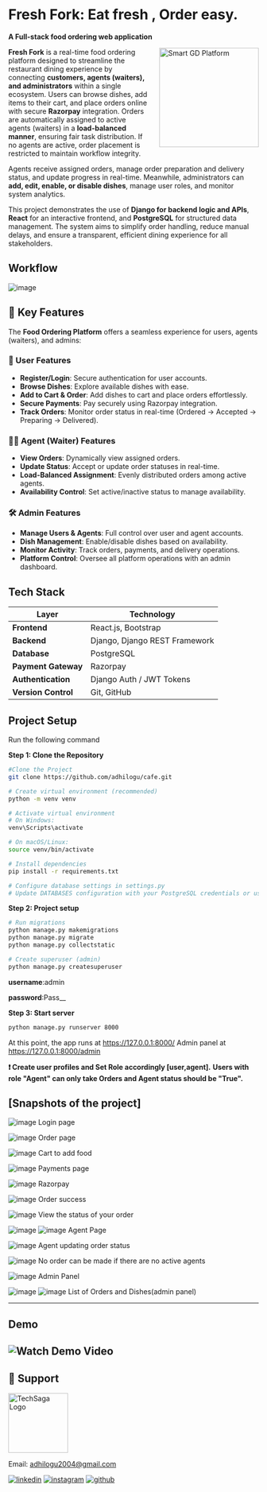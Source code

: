 # Fresh Fork: Eat fresh , Order easy.
**A Full-stack food ordering web application**

<div style="float: right; margin-left: 20px;">
  <img src="git-images/ff.jpg" alt="Smart GD Platform" width="200" />
</div>

**Fresh Fork** is a real-time food ordering platform designed to streamline the restaurant dining experience by connecting **customers, agents (waiters), and administrators** within a single ecosystem. Users can browse dishes, add items to their cart, and place orders online with secure **Razorpay** integration. Orders are automatically assigned to active agents (waiters) in a **load-balanced manner**, ensuring fair task distribution. If no agents are active, order placement is restricted to maintain workflow integrity.

Agents receive assigned orders, manage order preparation and delivery status, and update progress in real-time. Meanwhile, administrators can **add, edit, enable, or disable dishes**, manage user roles, and monitor system analytics.

This project demonstrates the use of **Django for backend logic and APIs**, **React** for an interactive frontend, and **PostgreSQL** for structured data management. The system aims to simplify order handling, reduce manual delays, and ensure a transparent, efficient dining experience for all stakeholders.
## Workflow
![image](git-images/workflow1.png)

## 🚀 Key Features

The **Food Ordering Platform** offers a seamless experience for users, agents (waiters), and admins:

### 👤 User Features
- **Register/Login**: Secure authentication for user accounts.
- **Browse Dishes**: Explore available dishes with ease.
- **Add to Cart & Order**: Add dishes to cart and place orders effortlessly.
- **Secure Payments**: Pay securely using Razorpay integration.
- **Track Orders**: Monitor order status in real-time (Ordered → Accepted → Preparing → Delivered).

### 👨‍🍳 Agent (Waiter) Features
- **View Orders**: Dynamically view assigned orders.
- **Update Status**: Accept or update order statuses in real-time.
- **Load-Balanced Assignment**: Evenly distributed orders among active agents.
- **Availability Control**: Set active/inactive status to manage availability.

### 🛠️ Admin Features
- **Manage Users & Agents**: Full control over user and agent accounts.
- **Dish Management**: Enable/disable dishes based on availability.
- **Monitor Activity**: Track orders, payments, and delivery operations.
- **Platform Control**: Oversee all platform operations with an admin dashboard.


## Tech Stack
| Layer              | Technology                        |
|--------------------|-----------------------------------|
| **Frontend**       | React.js, Bootstrap          |
| **Backend**        | Django, Django REST Framework     |
| **Database**       | PostgreSQL                        |
| **Payment Gateway**| Razorpay                          |
| **Authentication** | Django Auth / JWT Tokens          |
| **Version Control**| Git, GitHub                       |

## Project Setup

Run the following command

**Step 1: Clone the Repository**

```bash
#Clone the Project 
git clone https://github.com/adhilogu/cafe.git

# Create virtual environment (recommended) 
python -m venv venv

# Activate virtual environment
# On Windows:
venv\Scripts\activate

# On macOS/Linux:
source venv/bin/activate

# Install dependencies
pip install -r requirements.txt

# Configure database settings in settings.py
# Update DATABASES configuration with your PostgreSQL credentials or use sqlite
```

**Step 2: Project setup**
```bash
# Run migrations
python manage.py makemigrations
python manage.py migrate
python manage.py collectstatic
```

```bash
# Create superuser (admin)
python manage.py createsuperuser
```
**username**:admin

**password**:Pass__

**Step 3: Start server**

```bash
python manage.py runserver 8000
```


At this point, the app runs at https://127.0.0.1:8000/
Admin panel at  https://127.0.0.1:8000/admin

**❗ Create user profiles and Set Role accordingly [user,agent].**
**Users with role "Agent" can only take Orders and 	Agent status should be "True".**



## [Snapshots of the project]

![image](git-images/login.png)
Login page

![image](git-images/order.png)
Order page

![image](git-images/cart.png)
Cart to add food

![image](git-images/payment.png)
Payments page

![image](git-images/paid.png)
Razorpay

![image](git-images/success.png)
Order success

![image](git-images/orderstatus.png)
View the status of your order

![image](git-images/agent.png)
![image](git-images/agentfinished.png)
Agent Page

![image](git-images/update.png)
Agent updating order status

![image](git-images/noagent.png)
No order can be made if there are no active agents 

![image](git-images/a3.png)
Admin Panel

![image](git-images/a1.png)
![image](git-images/a2.png)
List of Orders and Dishes(admin panel)

---
## Demo
![Watch Demo Video](git-images/cafe.gif) 
---
## 📧 Support

<div style="text-align: left;">
  <img src="git-images/techsagalogo.png" alt="TechSaga Logo" style="width: 120px;">
  <p>Email: <a href="mailto:adhilogu2004@gmail.com">adhilogu2004@gmail.com</a></p>
</div>


[![linkedin](https://img.shields.io/badge/linkedin-0A66C2?style=for-the-badge&logo=linkedin&logoColor=white)](https://www.linkedin.com/in/adithya-loganathan-a47218283/)
[![instagram](https://img.shields.io/badge/instagram-E4405F?style=for-the-badge&logo=instagram&logoColor=white)](https://www.instagram.com/adithyaloganathanh/?hl=en)
[![github](https://img.shields.io/badge/github-181717?style=for-the-badge&logo=github&logoColor=white)](https://github.com/adhilogu)




